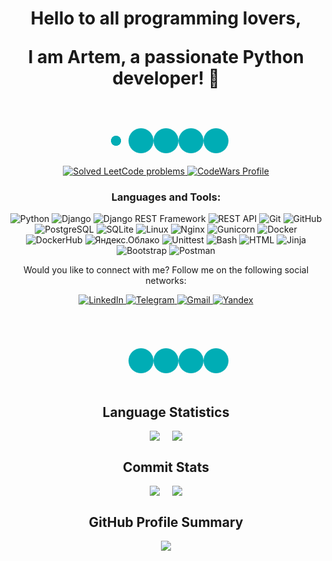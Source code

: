 <h1 align="center">Hello to all programming lovers, 

I am Artem, a passionate Python developer! 👋</h1>

<div align="center" class="wave">
  <span></span>
  <span></span>
  <span></span>
  <span></span>
  <span></span>
</div>

<style>
  .wave {
    width: 200px;
    height: 75px;
    position: relative;
    margin: 20px auto;
  }

  .wave span {
    display: block;
    position: absolute;
    bottom: 0;
    width: 40px;
    height: 40px;
    border-radius: 50%;
    background: #00adb5;
    animation: wave 1.5s ease-in-out infinite;
  }

  .wave span:nth-child(2) {
    left: 40px;
    animation-delay: 0.2s;
  }

  .wave span:nth-child(3) {
    left: 80px;
    animation-delay: 0.4s;
  }

  .wave span:nth-child(4) {
    left: 120px;
    animation-delay: 0.6s;
  }

  .wave span:nth-child(5) {
    left: 160px;
    animation-delay: 0.8s;
  }

  @keyframes wave {
    from {
      transform: scale(0.4);
      opacity: 1;
    }
    to {
      transform: scale(1.5);
      opacity: 0;
    }
  }
</style>




<p align="center">
  <a href="https://leetcode.com/vah-art/">
    <img alt="Solved LeetCode problems" src="https://img.shields.io/badge/dynamic/json?style=flat&labelColor=black&color=blue&label=Solved&query=solvedOverTotal&url=https%3A%2F%2Fleetcode-badge.vercel.app%2Fapi%2Fusers%2Fvah-art&logo=leetcode&logoColor=yellow" />
  </a>
  <a href="https://www.codewars.com/users/artyom_v">
    <img alt="CodeWars Profile" src="https://www.codewars.com/users/artyom_v/badges/micro" />
  </a>
</p>






<div align="center">
  <h3>Languages and Tools:</h3>
  <p>
    <img alt="Python" src="https://img.shields.io/badge/-Python-3776AB?style=flat&logo=python&logoColor=white" />
    <img alt="Django" src="https://img.shields.io/badge/-Django-092E20?style=flat&logo=django&logoColor=white" />
    <img alt="Django REST Framework" src="https://img.shields.io/badge/-Django%20REST%20Framework-092E20?style=flat&logo=django&logoColor=white" />
    <img alt="REST API" src="https://img.shields.io/badge/-REST%20API-009688?style=flat&logo=api&logoColor=white" />
    <img alt="Git" src="https://img.shields.io/badge/-Git-F05032?style=flat&logo=git&logoColor=white" />
    <img alt="GitHub" src="https://img.shields.io/badge/-GitHub-181717?style=flat&logo=github&logoColor=white" />
    <img alt="PostgreSQL" src="https://img.shields.io/badge/-PostgreSQL-336791?style=flat&logo=postgresql&logoColor=white" />
    <img alt="SQLite" src="https://img.shields.io/badge/-SQLite-003B57?style=flat&logo=sqlite&logoColor=white" />
    <img alt="Linux" src="https://img.shields.io/badge/-Linux-FCC624?style=flat&logo=linux&logoColor=white" />
    <img alt="Nginx" src="https://img.shields.io/badge/-Nginx-269539?style=flat&logo=nginx&logoColor=white" />
    <img alt="Gunicorn" src="https://img.shields.io/badge/-Gunicorn-75A940?style=flat&logo=python&logoColor=white" />
    <img alt="Docker" src="https://img.shields.io/badge/-Docker-2496ED?style=flat&logo=docker&logoColor=white" />
    <img alt="DockerHub" src="https://img.shields.io/badge/-Docker%20Hub-2496ED?style=flat&logo=docker&logoColor=white" />
    <img alt="Яндекс.Облако" src="https://img.shields.io/badge/-Яндекс.Облако-FF0000?style=flat&logo=yandex&logoColor=white" />
    <img alt="Unittest" src="https://img.shields.io/badge/-Unittest-red?style=flat&logo=python&logoColor=white" />
    <img alt="Bash" src="https://img.shields.io/badge/-Bash-4EAA25?style=flat&logo=gnu-bash&logoColor=white" />
    <img alt="HTML" src="https://img.shields.io/badge/-HTML-E34F26?style=flat&logo=html5&logoColor=white" />
    <img alt="Jinja" src="https://img.shields.io/badge/-Jinja-B41717?style=flat&logo=jinja&logoColor=white" />
    <img alt="Bootstrap" src="https://img.shields.io/badge/-Bootstrap-563D7C?style=flat&logo=bootstrap&logoColor=white" />
    <img alt="Postman" src="https://img.shields.io/badge/-Postman-FF6C37?style=flat&logo=postman&logoColor=white" />
  </p>
</div>


<p align="center">Would you like to connect with me? Follow me on the following social networks:</p>
<p align="center">
    <a href="https://www.linkedin.com/in/artem-vakh-353594207/">
        <img alt="LinkedIn" src="https://img.shields.io/badge/-LinkedIn-0077B5?style=for-the-badge&logo=linkedin&logoColor=white" />
    </a>
    <a href="https://t.me/artyom_vahr">
        <img alt="Telegram" src="https://img.shields.io/badge/-Telegram-2CA5E0?style=for-the-badge&logo=telegram&logoColor=white"/>
    </a>
    <a href="mailto:art.vakhrushev@gmail.com">
        <img alt="Gmail" src="https://img.shields.io/badge/Gmail-art.vakhrushev%40gmail.com-D14836?style=for-the-badge&logo=gmail&logoColor=white" />
    </a>
    <a href="mailto:helllsin@yandex.ru">
        <img alt="Yandex" src="https://img.shields.io/badge/Yandex-helllsin%40yandex.ru-FF0000?style=for-the-badge&logo=yandex&logoColor=white" />
    </a>

</p>


<div align="center" class="hourglass">
  <div class="top"></div>
  <div class="bottom"></div>
</div>


<div style="display: flex; justify-content: center;">
  <div class="wave" style="flex-direction: row-reverse;">
    <span></span>
    <span></span>
    <span></span>
    <span></span>
    <span></span>
  </div>
</div>

<style>
  .wave {
    width: 200px;
    height: 75px;
    position: relative;
    margin: 20px auto;
    display: flex;
    align-items: flex-end;
  }

  .wave span {
    display: block;
    position: absolute;
    bottom: 0;
    width: 40px;
    height: 40px;
    border-radius: 50%;
    background: #00adb5;
    animation: wave 1.5s ease-in-out infinite;
  }

  .wave span:nth-child(2) {
    left: 40px;
    animation-delay: 0.2s;
  }

  .wave span:nth-child(3) {
    left: 80px;
    animation-delay: 0.4s;
  }

  .wave span:nth-child(4) {
    left: 120px;
    animation-delay: 0.6s;
  }

  .wave span:nth-child(5) {
    left: 160px;
    animation-delay: 0.8s;
  }

  @keyframes wave {
    from {
      transform: scale(0.4);
      opacity: 1;
    }
    to {
      transform: scale(1.5);
      opacity: 0;
    }
  }
</style>


<div style="display: flex; flex-direction: column; justify-content: center; align-items: center;">
   <h2>Language Statistics</h2>
   <div style="display: flex; justify-content: center; align-items: center;">
      <img src="https://github-readme-stats.vercel.app/api/top-langs/?username=artyom-vah&layout=compact&langs_count=8&theme=radical" style="margin-right: 20px; flex-basis: 50%;" />
      <img src="https://github-profile-summary-cards.vercel.app/api/cards/repos-per-language?username=artyom-vah&theme=solarized_dark" style="flex-basis: 50%;" />
   </div>
   <h2>Commit Stats</h2>
   <div style="display: flex; justify-content: center; align-items: center;">
      <img src="https://github-profile-summary-cards.vercel.app/api/cards/productive-time?username=artyom-vah&theme=solarized_dark" style="margin-right: 20px; flex-basis: 50%;" />
      <img src="https://github-profile-summary-cards.vercel.app/api/cards/stats?username=artyom-vah&theme=solarized_dark" style="flex-basis: 50%;" />
   </div>
   <h2>GitHub Profile Summary</h2>
   <div>
       <img src="https://github-profile-summary-cards.vercel.app/api/cards/profile-details?username=artyom-vah&theme=solarized_dark"/>
    </div>
</div>
